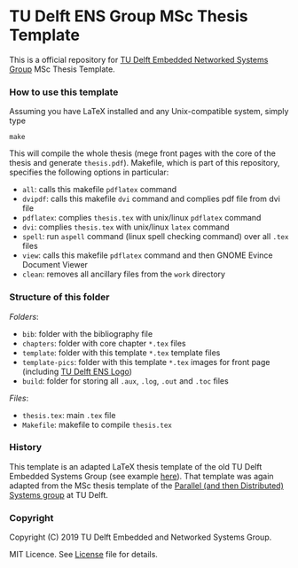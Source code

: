 # TU Delft ENS Group MSc Thesis Template

This is a official repository for [TU Delft Embedded Networked Systems Group](http://www.ens.ewi.tudelft.nl) MSc Thesis Template.

### How to use this template

Assuming you have LaTeX installed and any Unix-compatible system, simply type

```
make
```

This will compile the whole thesis (mege front pages with the core of the thesis and generate `thesis.pdf`). Makefile, which is part of this repository, specifies the following options in particular:

- `all`: calls this makefile `pdflatex` command
- `dvipdf`: calls this makefile `dvi` command and complies pdf file from dvi file
- `pdflatex`: complies `thesis.tex` with unix/linux `pdflatex` command
- `dvi`: complies `thesis.tex` with unix/linux `latex` command
- `spell`: run `aspell` command (linux spell checking command) over all `.tex` files
- `view`: calls this makefile `pdflatex` command and then GNOME Evince Document Viewer
- `clean`: removes all ancillary files from the `work` directory

### Structure of this folder

_Folders_:

- `bib`: folder with the bibliography file
- `chapters`: folder with core chapter `*.tex` files
- `template`: folder with this template `*.tex` template files
- `template-pics`: folder with this template `*.tex` images for front page (including [TU Delft ENS Logo](https://github.com/TUDSSL/TUD_ENS_Logo))
- `build`: folder for storing all `.aux`, `.log`, `.out` and `.toc` files

_Files_:

- `thesis.tex`: main `.tex` file
- `Makefile`: makefile to compile `thesis.tex`

### History

This template is an adapted LaTeX thesis template of the old TU Delft Embedded Systems Group (see example [here](https://repository.tudelft.nl/islandora/object/uuid%3A6d5a3afd-1966-4357-b063-7a82c0fdb0ab)). That template was again adapted from the MSc thesis template of the [Parallel (and then Distributed) Systems group](https://www.tudelft.nl/ewi/over-de-faculteit/afdelingen/software-technology/distributed-systems/) at TU Delft.

### Copyright

Copyright (C) 2019 TU Delft Embedded and Networked Systems Group.

MIT Licence. See [License](https://github.com/TUDSSL/TUD_ENS_MSc_Thesis_Template/blob/master/LICENSE) file for details.
